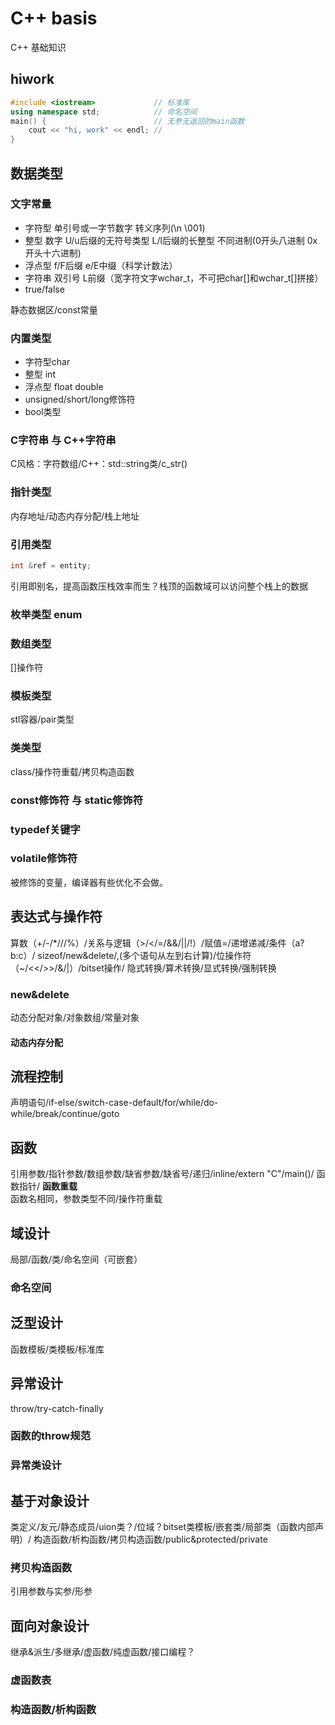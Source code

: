 # C++ basis
C++ 基础知识

## hiwork
```cpp
#include <iostream>             // 标准库
using namespace std;            // 命名空间
main() {                        // 无参无返回的main函数
    cout << "hi, work" << endl; // 
}
```

## 数据类型
### 文字常量
+ 字符型 单引号或一字节数字 转义序列(\n \001)
+ 整型 数字 U/u后缀的无符号类型 L/l后缀的长整型 不同进制(0开头八进制 0x开头十六进制)
+ 浮点型 f/F后缀 e/E中缀（科学计数法）
+ 字符串 双引号 L前缀（宽字符文字wchar_t，不可把char[]和wchar_t[]拼接）
+ true/false

静态数据区/const常量
### 内置类型
+ 字符型char
+ 整型 int
+ 浮点型 float double
+ unsigned/short/long修饰符
+ bool类型
### C字符串 与 C++字符串
C风格：字符数组/C++：std::string类/c_str()
### 指针类型
内存地址/动态内存分配/栈上地址
### 引用类型
```cpp
int &ref = entity;
```
引用即别名，提高函数压栈效率而生？栈顶的函数域可以访问整个栈上的数据
### 枚举类型 enum
### 数组类型
[]操作符
### 模板类型
stl容器/pair类型
### 类类型
class/操作符重载/拷贝构造函数
### const修饰符 与 static修饰符

### typedef关键字

### volatile修饰符
被修饰的变量，编译器有些优化不会做。

## 表达式与操作符
算数（+/-/*///%）/关系与逻辑（>/</=/&&/||/!）/赋值=/递增递减/条件（a?b:c）/
sizeof/new&delete/,(多个语句从左到右计算)/位操作符（~/<</>>/&/|）/bitset操作/
隐式转换/算术转换/显式转换/强制转换

### new&delete
动态分配对象/对象数组/常量对象

#### 动态内存分配

## 流程控制
声明语句/if-else/switch-case-default/for/while/do-while/break/continue/goto

## 函数
引用参数/指针参数/数组参数/缺省参数/缺省号/递归/inline/extern "C"/main()/
函数指针/
**函数重载**  
函数名相同，参数类型不同/操作符重载

## 域设计
局部/函数/类/命名空间（可嵌套）
### 命名空间

## 泛型设计
函数模板/类模板/标准库

## 异常设计
throw/try-catch-finally
### 函数的throw规范
### 异常类设计

## 基于对象设计
类定义/友元/静态成员/uion类？/位域？bitset类模板/嵌套类/局部类（函数内部声明）/
构造函数/析构函数/拷贝构造函数/public&protected/private

### 拷贝构造函数
引用参数与实参/形参

## 面向对象设计
继承&派生/多继承/虚函数/纯虚函数/接口编程？
### 虚函数表
### 构造函数/析构函数